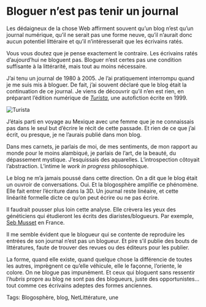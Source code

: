 # Bloguer n’est pas tenir un journal

Les dédaigneux de la chose Web affirment souvent qu’un blog n’est qu’un journal numérique, qu’il ne serait pas une forme neuve, qu’il n’aurait donc aucun potentiel littéraire et qu’il n’intéresserait que les écrivains ratés.

Vous vous doutez que je pense exactement le contraire. Les écrivains ratés d’aujourd’hui ne bloguent pas. Bloguer n’est certes pas une condition suffisante à la littérarité, mais tout au moins nécessaire.

J’ai tenu un journal de 1980 à 2005. Je l’ai pratiquement interrompu quand je me suis mis à bloguer. De fait, j’ai souvent déclaré que le blog était la continuation de ce journal. Je viens de découvrir qu’il n’en est rien, en préparant l’édition numérique de [*Turista*](/turista/), une autofiction écrite en 1999.

![Turista](https://tcrouzet.com/images_tc/2010/07/cover-500x800.jpg)

J’étais parti en voyage au Mexique avec une femme que je ne connaissais pas dans le seul but d’écrire le récit de cette passade. Et rien de ce que j’ai écrit, ou presque, je ne l’aurais publié dans mon blog.

Dans mes carnets, je parlais de moi, de mes sentiments, de mon rapport au monde pour le moins alambiqué, je parlais de l’art, de la beauté, du dépassement mystique. J’esquissais des aquarelles. L’introspection côtoyait l’abstraction. L’intime le *work in progress* philosophique.

Le blog ne m’a jamais poussé dans cette direction. On a dit que le blog était un ouvroir de conversations. Oui. Et la blogosphère amplifie ce phénomène. Elle fait entrer l’écriture dans la 3D. Un journal reste linéaire, et cette linéarité formelle dicte ce qu’on peut écrire ou ne pas écrire.

Il faudrait pousser plus loin cette analyse. Elle crèvera les yeux des généticiens qui étudieront les écrits des diaristes/blogueurs. Par exemple, [Seb Musset](http://sebmusset.blogspot.fr/) en France.

Il me semble évident que le blogueur qui se contente de reproduire les entrées de son journal n’est pas un blogueur. Et pire s’il publie des bouts de littératures, faute de trouver des revues ou des éditeurs pour les publier.

La forme, quand elle existe, quand quelque chose la différencie de toutes les autres, imprègnent ce qu’elle véhicule, elle le façonne, l’oriente, le colore. On ne blogue pas impunément. Et ceux qui bloguent sans ressentir l’*hubris* propre au blog ne sont pas des blogueurs, juste des opportunistes… tout comme ces écrivains adeptes des formes anciennes.

Tags: Blogosphère, blog, NetLittérature, une